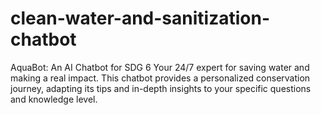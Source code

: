 # clean-water-and-sanitization-chatbot
AquaBot: An AI Chatbot for SDG 6  Your 24/7 expert for saving water and making a real impact. This chatbot provides a personalized conservation journey, adapting its tips and in-depth insights to your specific questions and knowledge level.
